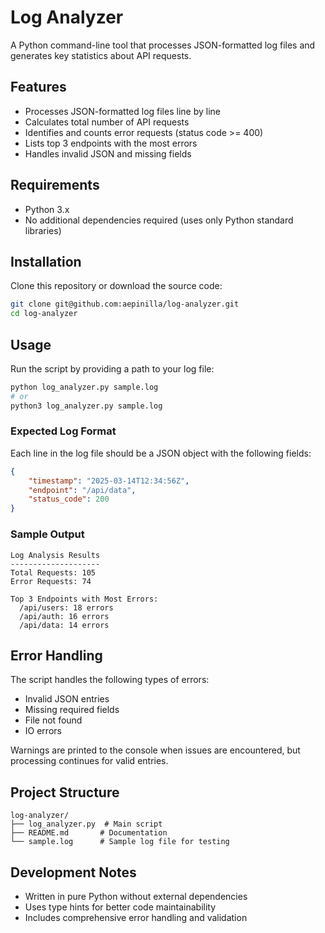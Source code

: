 # Log Analyzer

A Python command-line tool that processes JSON-formatted log files and generates key statistics about API requests.

## Features

- Processes JSON-formatted log files line by line
- Calculates total number of API requests
- Identifies and counts error requests (status code >= 400)
- Lists top 3 endpoints with the most errors
- Handles invalid JSON and missing fields

## Requirements

- Python 3.x
- No additional dependencies required (uses only Python standard libraries)

## Installation

Clone this repository or download the source code:

```bash
git clone git@github.com:aepinilla/log-analyzer.git
cd log-analyzer
```

## Usage

Run the script by providing a path to your log file:

```bash
python log_analyzer.py sample.log
# or
python3 log_analyzer.py sample.log
```

### Expected Log Format

Each line in the log file should be a JSON object with the following fields:

```json
{
    "timestamp": "2025-03-14T12:34:56Z",
    "endpoint": "/api/data",
    "status_code": 200
}
```

### Sample Output

```
Log Analysis Results
--------------------
Total Requests: 105
Error Requests: 74

Top 3 Endpoints with Most Errors:
  /api/users: 18 errors
  /api/auth: 16 errors
  /api/data: 14 errors
```

## Error Handling

The script handles the following types of errors:

- Invalid JSON entries
- Missing required fields
- File not found
- IO errors

Warnings are printed to the console when issues are encountered, but processing continues for valid entries.

## Project Structure

```
log-analyzer/
├── log_analyzer.py  # Main script
├── README.md       # Documentation
└── sample.log      # Sample log file for testing
```

## Development Notes

- Written in pure Python without external dependencies
- Uses type hints for better code maintainability
- Includes comprehensive error handling and validation
